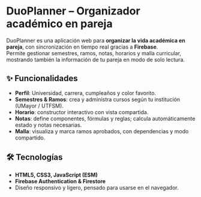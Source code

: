 # DuoPlanner – Organizador académico en pareja

DuoPlanner es una aplicación web para **organizar la vida académica en pareja**, con sincronización en tiempo real gracias a **Firebase**.  
Permite gestionar semestres, ramos, notas, horarios y malla curricular, mostrando también la información de tu pareja en modo de solo lectura.

## ✨ Funcionalidades
- **Perfil**: Universidad, carrera, cumpleaños y color favorito.  
- **Semestres & Ramos**: crea y administra cursos según tu institución (UMayor / UTFSM).  
- **Horario**: constructor interactivo con vista compartida.  
- **Notas**: define componentes, fórmulas y reglas; calcula automáticamente estado y notas necesarias.  
- **Malla**: visualiza y marca ramos aprobados, con dependencias y modo compartido.  

## 🛠️ Tecnologías
- **HTML5, CSS3, JavaScript (ESM)**  
- **Firebase Authentication & Firestore**  
- Diseño responsivo y ligero, pensado para usarse en el navegador.
